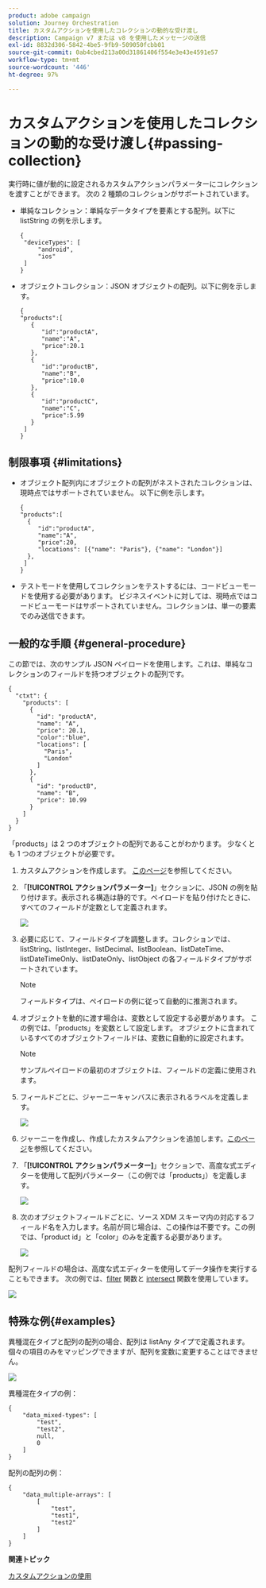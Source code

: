 ```yaml
---
product: adobe campaign
solution: Journey Orchestration
title: カスタムアクションを使用したコレクションの動的な受け渡し
description: Campaign v7 または v8 を使用したメッセージの送信
exl-id: 8832d306-5842-4be5-9fb9-509050fcbb01
source-git-commit: 0ab4cbed213a00d31861406f554e3e43e4591e57
workflow-type: tm+mt
source-wordcount: '446'
ht-degree: 97%

---
```



# カスタムアクションを使用したコレクションの動的な受け渡し{#passing-collection}

実行時に値が動的に設定されるカスタムアクションパラメーターにコレクションを渡すことができます。 次の 2 種類のコレクションがサポートされています。

* 単純なコレクション：単純なデータタイプを要素とする配列。以下に listString の例を示します。

   ```
   {
    "deviceTypes": [
        "android",
        "ios"
    ]
   }
   ```

* オブジェクトコレクション：JSON オブジェクトの配列。以下に例を示します。

   ```
   {
   "products":[
      {
         "id":"productA",
         "name":"A",
         "price":20.1
      },
      {
         "id":"productB",
         "name":"B",
         "price":10.0
      },
      {
         "id":"productC",
         "name":"C",
         "price":5.99
      }
    ]
   }
   ```

## 制限事項 {#limitations}

* オブジェクト配列内にオブジェクトの配列がネストされたコレクションは、現時点ではサポートされていません。 以下に例を示します。

   ```
   {
   "products":[
     {
        "id":"productA",
        "name":"A",
        "price":20,
        "locations": [{"name": "Paris"}, {"name": "London"}]
     },
    ]
   }
   ```
* テストモードを使用してコレクションをテストするには、コードビューモードを使用する必要があります。 ビジネスイベントに対しては、現時点ではコードビューモードはサポートされていません。コレクションは、単一の要素でのみ送信できます。

## 一般的な手順 {#general-procedure}

この節では、次のサンプル JSON ペイロードを使用します。これは、単純なコレクションのフィールドを持つオブジェクトの配列です。

```
{
  "ctxt": {
    "products": [
      {
        "id": "productA",
        "name": "A",
        "price": 20.1,
        "color":"blue",
        "locations": [
          "Paris",
          "London"
        ]
      },
      {
        "id": "productB",
        "name": "B",
        "price": 10.99
      }
    ]
  }
}
```

「products」は 2 つのオブジェクトの配列であることがわかります。 少なくとも 1 つのオブジェクトが必要です。

1. カスタムアクションを作成します。 [このページ](../action/about-custom-action-configuration.md)を参照してください。

1. 「**[!UICONTROL アクションパラメーター]**」セクションに、JSON の例を貼り付けます。表示される構造は静的です。ペイロードを貼り付けたときに、すべてのフィールドが定数として定義されます。

   ![](../assets/uc-collection-1.png)

1. 必要に応じて、フィールドタイプを調整します。コレクションでは、listString、listInteger、listDecimal、listBoolean、listDateTime、listDateTimeOnly、listDateOnly、listObject の各フィールドタイプがサポートされています。

   >[!NOTE]
   >
   >フィールドタイプは、ペイロードの例に従って自動的に推測されます。

1. オブジェクトを動的に渡す場合は、変数として設定する必要があります。 この例では、「products」を変数として設定します。 オブジェクトに含まれているすべてのオブジェクトフィールドは、変数に自動的に設定されます。

   >[!NOTE]
   >
   >サンプルペイロードの最初のオブジェクトは、フィールドの定義に使用されます。

1. フィールドごとに、ジャーニーキャンバスに表示されるラベルを定義します。

   ![](../assets/uc-collection-2.png)

1. ジャーニーを作成し、作成したカスタムアクションを追加します。[このページ](../building-journeys/using-custom-actions.md)を参照してください。

1. 「**[!UICONTROL アクションパラメーター]**」セクションで、高度な式エディターを使用して配列パラメーター（この例では「products」）を定義します。

   ![](../assets/uc-collection-3.png)

1. 次のオブジェクトフィールドごとに、ソース XDM スキーマ内の対応するフィールド名を入力します。名前が同じ場合は、この操作は不要です。この例では、「product id」と「color」のみを定義する必要があります。

   ![](../assets/uc-collection-4.png)

配列フィールドの場合は、高度な式エディターを使用してデータ操作を実行することもできます。 次の例では、[filter](https://experienceleague.adobe.com/docs/journeys/using/building-advanced-conditions-journeys/main-functions-journey/list/functionfilter.html?lang=ja) 関数と [intersect](https://experienceleague.adobe.com/docs/journeys/using/building-advanced-conditions-journeys/main-functions-journey/list/functionintersect.html) 関数を使用しています。

![](../assets/uc-collection-5.png)

## 特殊な例{#examples}

異種混在タイプと配列の配列の場合、配列は listAny タイプで定義されます。 個々の項目のみをマッピングできますが、配列を変数に変更することはできません。

![](../assets/uc-collection-heterogeneous.png)

異種混在タイプの例：

```
{
    "data_mixed-types": [
        "test",
        "test2",
        null,
        0
    ]
}
```

配列の配列の例：

```
{
    "data_multiple-arrays": [
        [
            "test",
            "test1",
            "test2"
        ]
    ]
}
```

**関連トピック**

[カスタムアクションの使用](../building-journeys/using-custom-actions.md)
